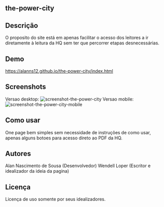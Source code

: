 ## the-power-city

 ## Descrição
O proposito do site está em apenas facilitar o acesso dos leitores a ir diretamente à leitura da HQ sem ter que percorrer etapas desnecessárias.

## Demo
https://alanns12.github.io/the-power-city/index.html

## Screenshots
Versao desktop:
![screenshot-the-power-city](https://github.com/AlanNs12/the-power-city/assets/92896200/7f9e1e50-d22f-4cc7-ae46-09b3297781bd)
Versao mobile:<br>
![screenshot-the-power-city-mobile](https://github.com/AlanNs12/the-power-city/assets/92896200/3a509e33-460a-4190-8e7a-950089f500b3)



## Como usar
One page bem simples sem necessidade de instruções de como usar, apenas alguns botoes para acesso direto ao PDF da HQ.

## Autores
Alan Nascimento de Sousa (Desenvolvedor)
Wendell Loper (Escritor e idealizador da ideia da pagina)

## Licença
Licença de uso somente por seus idealizadores.
